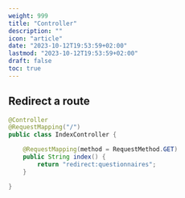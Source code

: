 ```yaml
---
weight: 999
title: "Controller"
description: ""
icon: "article"
date: "2023-10-12T19:53:59+02:00"
lastmod: "2023-10-12T19:53:59+02:00"
draft: false
toc: true
---
```





## Redirect a route

```java
@Controller
@RequestMapping("/")
public class IndexController {

    @RequestMapping(method = RequestMethod.GET)
    public String index() {
        return "redirect:questionnaires";
    }

}
```